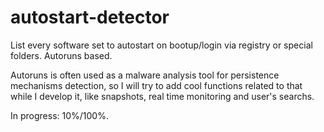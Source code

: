 # autostart-detector
List every software set to autostart on bootup/login via registry or special folders. Autoruns based.


Autoruns is often used as a malware analysis tool for persistence mechanisms detection, so I will try to add cool functions related to that while I develop it, like 
snapshots, real time monitoring and user's searchs.

In progress: 10%/100%.

